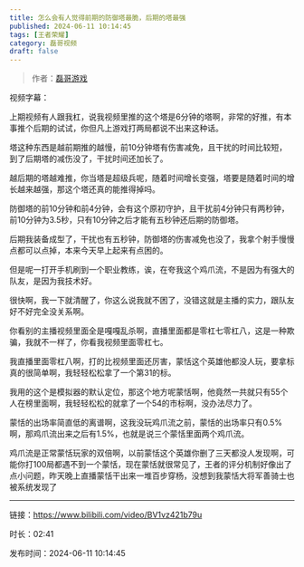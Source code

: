 ```yaml
---
title: 怎么会有人觉得前期的防御塔最脆，后期的塔最强
published: 2024-06-11 10:14:45
tags: [王者荣耀]
category: 磊哥视频
draft: false
---
```



> 作者：[磊哥游戏](https://space.bilibili.com/268941858?spm_id_from=333.788.upinfo.head.click)

视频字幕：

上期视频有人跟我杠，说我视频里推的这个塔是6分钟的塔啊，非常的好推，有本事推个后期的试试，你但凡上游戏打两局都说不出来这种话。

塔这种东西是越前期推的越慢，前10分钟塔有伤害减免，且干扰的时间比较短，到了后期塔的减伤没了，干扰时间还加长了。

越后期的塔越难推，你当塔是超级兵呢，随着时间增长变强，塔要是随着时间的增长越来越强，那这个塔还真的能推得掉吗。

防御塔的前10分钟和前4分钟，会有这个原初守护，且干扰前4分钟只有两秒钟，前10分钟为3.5秒，只有10分钟之后才能有五秒钟还后期的防御塔。

后期我装备成型了，干扰也有五秒钟，防御塔的伤害减免也没了，我拿个射手慢慢点都可以点掉，本来今天早上起来有点困的。

但是呢一打开手机刷到一个职业教练，诶，在夸我这个鸡爪流，不是因为有强大的队友，是因为我技术好。

很快啊，我一下就清醒了，你这么说我就不困了，没错这就是主播的实力，跟队友好不好完全没关系啊。

你看别的主播视频里面全是嘎嘎乱杀啊，直播里面都是零杠七零杠八，这是一种欺骗，我就不一样了，你看我视频里面零杠七。

我直播里面零杠八啊，打的比视频里面还厉害，蒙恬这个英雄他都没人玩，要拿标真的很简单啊，我轻轻松松拿了一个第31的标。

我用的这个是模拟器的默认定位，那这个地方呢蒙恬啊，他竟然一共就只有55个人在榜里面啊，我轻轻松松的就拿了一个54的市标啊，没办法尽力了。

蒙恬的出场率简直低的离谱啊，这我没玩鸡爪流之前，蒙恬的出场率只有0.5%啊，那鸡爪流出来之后有1.5%，也就是说三个蒙恬里面两个鸡爪流。

鸡爪流是正常蒙恬玩家的双倍啊，以前蒙恬这个英雄你删了三天都没人发现啊，可能你打100局都遇不到一个蒙恬，现在蒙恬就很常见了，王者的评分机制好像出了点小问题，昨天晚上直播蒙恬干出来一堆百步穿杨，没想到我蒙恬大将军善骑士也被系统发现了

---

链接：https://www.bilibili.com/video/BV1vz421b79u

时长：02:41

发布时间：2024-06-11 10:14:45
